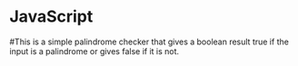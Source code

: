 # JavaScript

#This is a simple palindrome checker that gives a boolean result true if the input is a palindrome or gives false if it is not. 

